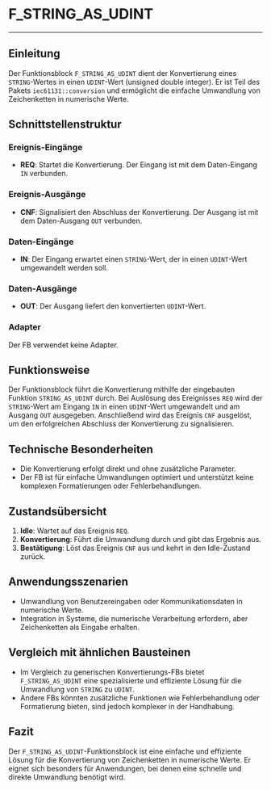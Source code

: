 # F_STRING_AS_UDINT

* * * * * * * * * *
## Einleitung
Der Funktionsblock `F_STRING_AS_UDINT` dient der Konvertierung eines `STRING`-Wertes in einen `UDINT`-Wert (unsigned double integer). Er ist Teil des Pakets `iec61131::conversion` und ermöglicht die einfache Umwandlung von Zeichenketten in numerische Werte.

## Schnittstellenstruktur
### **Ereignis-Eingänge**
- **REQ**: Startet die Konvertierung. Der Eingang ist mit dem Daten-Eingang `IN` verbunden.

### **Ereignis-Ausgänge**
- **CNF**: Signalisiert den Abschluss der Konvertierung. Der Ausgang ist mit dem Daten-Ausgang `OUT` verbunden.

### **Daten-Eingänge**
- **IN**: Der Eingang erwartet einen `STRING`-Wert, der in einen `UDINT`-Wert umgewandelt werden soll.

### **Daten-Ausgänge**
- **OUT**: Der Ausgang liefert den konvertierten `UDINT`-Wert.

### **Adapter**
Der FB verwendet keine Adapter.

## Funktionsweise
Der Funktionsblock führt die Konvertierung mithilfe der eingebauten Funktion `STRING_AS_UDINT` durch. Bei Auslösung des Ereignisses `REQ` wird der `STRING`-Wert am Eingang `IN` in einen `UDINT`-Wert umgewandelt und am Ausgang `OUT` ausgegeben. Anschließend wird das Ereignis `CNF` ausgelöst, um den erfolgreichen Abschluss der Konvertierung zu signalisieren.

## Technische Besonderheiten
- Die Konvertierung erfolgt direkt und ohne zusätzliche Parameter.
- Der FB ist für einfache Umwandlungen optimiert und unterstützt keine komplexen Formatierungen oder Fehlerbehandlungen.

## Zustandsübersicht
1. **Idle**: Wartet auf das Ereignis `REQ`.
2. **Konvertierung**: Führt die Umwandlung durch und gibt das Ergebnis aus.
3. **Bestätigung**: Löst das Ereignis `CNF` aus und kehrt in den Idle-Zustand zurück.

## Anwendungsszenarien
- Umwandlung von Benutzereingaben oder Kommunikationsdaten in numerische Werte.
- Integration in Systeme, die numerische Verarbeitung erfordern, aber Zeichenketten als Eingabe erhalten.

## Vergleich mit ähnlichen Bausteinen
- Im Vergleich zu generischen Konvertierungs-FBs bietet `F_STRING_AS_UDINT` eine spezialisierte und effiziente Lösung für die Umwandlung von `STRING` zu `UDINT`.
- Andere FBs könnten zusätzliche Funktionen wie Fehlerbehandlung oder Formatierung bieten, sind jedoch komplexer in der Handhabung.

## Fazit
Der `F_STRING_AS_UDINT`-Funktionsblock ist eine einfache und effiziente Lösung für die Konvertierung von Zeichenketten in numerische Werte. Er eignet sich besonders für Anwendungen, bei denen eine schnelle und direkte Umwandlung benötigt wird.